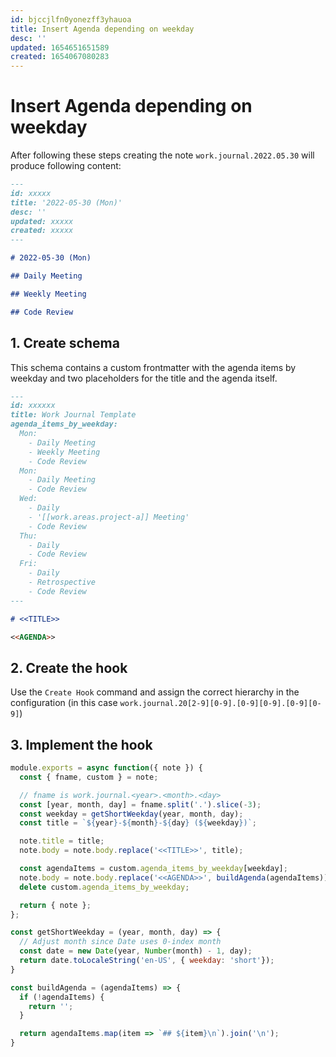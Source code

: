 ```yaml
---
id: bjccjlfn0yonezff3yhauoa
title: Insert Agenda depending on weekday
desc: ''
updated: 1654651651589
created: 1654067080283
---
```


# Insert Agenda depending on weekday

After following these steps creating the note `work.journal.2022.05.30` will produce following content:

```markdown
---
id: xxxxx
title: '2022-05-30 (Mon)'
desc: ''
updated: xxxxx
created: xxxxx
---

# 2022-05-30 (Mon)

## Daily Meeting

## Weekly Meeting

## Code Review
```

## 1. Create schema

This schema contains a custom frontmatter with the agenda items by weekday and two placeholders for the title and the
agenda itself.

```markdown
---
id: xxxxxx
title: Work Journal Template
agenda_items_by_weekday:
  Mon:
    - Daily Meeting
    - Weekly Meeting
    - Code Review
  Mon:
    - Daily Meeting
    - Code Review
  Wed:
    - Daily
    - '[[work.areas.project-a]] Meeting'
    - Code Review
  Thu:
    - Daily
    - Code Review
  Fri:
    - Daily
    - Retrospective
    - Code Review
---

# <<TITLE>>

<<AGENDA>>
```

## 2. Create the hook

Use the `Create Hook` command and assign the correct hierarchy in the configuration (in this case
  `work.journal.20[2-9][0-9].[0-9][0-9].[0-9][0-9]`)

## 3. Implement the hook

```js
module.exports = async function({ note }) {
  const { fname, custom } = note;

  // fname is work.journal.<year>.<month>.<day>
  const [year, month, day] = fname.split('.').slice(-3);
  const weekday = getShortWeekday(year, month, day);
  const title = `${year}-${month}-${day} (${weekday})`;

  note.title = title;
  note.body = note.body.replace('<<TITLE>>', title);

  const agendaItems = custom.agenda_items_by_weekday[weekday];
  note.body = note.body.replace('<<AGENDA>>', buildAgenda(agendaItems));
  delete custom.agenda_items_by_weekday;

  return { note };
};

const getShortWeekday = (year, month, day) => {
  // Adjust month since Date uses 0-index month
  const date = new Date(year, Number(month) - 1, day);
  return date.toLocaleString('en-US', { weekday: 'short'});
}

const buildAgenda = (agendaItems) => {
  if (!agendaItems) {
    return '';
  }

  return agendaItems.map(item => `## ${item}\n`).join('\n');
}
```

